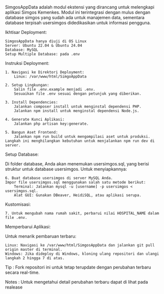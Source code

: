 SimgosAppData adalah modul ekstensi yang dirancang untuk melengkapi aplikasi Simgos Kemenkes. Modul ini terintegrasi dengan mulus dengan database simgos yang sudah ada untuk manajemen data, sementara database terpisah usersimgos didedikasikan untuk informasi pengguna.

Ikhtisar Deployment:

    SimgosAppData hanya diuji di OS Linux
    Server: Ubuntu 22.04 & Ubuntu 24.04
    Database: MySQL
    Setup Multiple Database: pada .env

Instruksi Deployment:

    1. Navigasi ke Direktori Deployment:
        Linux: /var/www/html/SimgoAppData

    2. Setup Lingkungan:
        Salin file .env.example menjadi .env.
        Sesuaikan file .env sesuai dengan petunjuk yang diberikan.

    3. Install Dependencies:
        Jalankan composer install untuk menginstal dependensi PHP.
        Jalankan npm install untuk menginstal dependensi Node.js.

    4. Generate Kunci Aplikasi:
        Jalankan php artisan key:generate.

    5. Bangun Aset Frontend:
        Jalankan npm run build untuk mengompilasi aset untuk produksi. Langkah ini menghilangkan kebutuhan untuk menjalankan npm run dev di server.

Setup Database:

Di folder database, Anda akan menemukan usersimgos.sql, yang berisi struktur untuk database usersimgos. Untuk menyiapkannya:

    6. Buat database usersimgos di server MySQL Anda.
    Impor file usersimgos.sql menggunakan salah satu metode berikut:
        Terminal: Jalankan mysql -u [username] -p usersimgos < usersimgos.sql.
        Alat GUI: Gunakan DBeaver, HeidiSQL, atau aplikasi serupa.

Kustomisasi:

    7. Untuk mengubah nama rumah sakit, perbarui nilai HOSPITAL_NAME dalam file .env.

Memperbarui Aplikasi:

Untuk menarik pembaruan terbaru:

    Linux: Navigasi ke /var/www/html/SimgosAppData dan jalankan git pull origin master di terminal.
    Windows: Jika dideploy di Windows, kloning ulang repositori dan ulangi langkah 2 hingga 7 di atas.

Tip : Fork repositori ini untuk tetap terupdate dengan perubahan terbaru secara real-time.

Notes : Untuk mengetahui detail perubahan terbaru dapat di lihat pada realease

